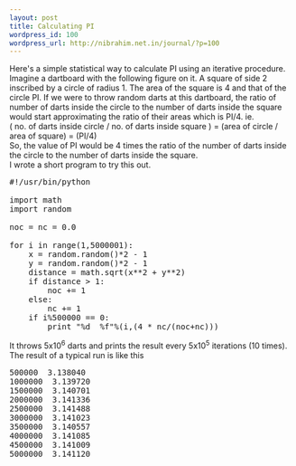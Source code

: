 ```yaml
--- 
layout: post
title: Calculating PI
wordpress_id: 100
wordpress_url: http://nibrahim.net.in/journal/?p=100
---
```

Here's a simple statistical way to calculate PI using an iterative procedure. 
<br />
Imagine a dartboard with the following figure on it. A square of side 2 inscribed by a circle of radius 1. The area of the square is 4 and that of the circle PI. If we were to throw random darts at this dartboard, the ratio of number of darts inside the circle to the number of darts inside the square would start approximating the ratio of their areas which is PI/4. ie.
<br />
( no. of darts inside circle / no. of darts inside square ) = (area of circle / area of square) = (PI/4)
<br />
So, the value of PI would be 4 times the ratio of the number of darts inside the circle to the number of darts inside the square.
<br />
I wrote a short program to try this out. 
<pre>
#!/usr/bin/python

import math
import random

noc = nc = 0.0

for i in range(1,5000001):
    x = random.random()*2 - 1
    y = random.random()*2 - 1
    distance = math.sqrt(x**2 + y**2)
    if distance > 1:
        noc += 1
    else:
        nc += 1
    if i%500000 == 0:
        print "%d  %f"%(i,(4 * nc/(noc+nc)))
</pre>
It throws 5x10<sup>6</sup> darts and prints the result every 5x10<sup>5</sup> iterations (10 times). The result of a typical run is like this
<pre>
500000  3.138040
1000000  3.139720
1500000  3.140701
2000000  3.141336
2500000  3.141488
3000000  3.141023
3500000  3.140557
4000000  3.141085
4500000  3.141009
5000000  3.141120
</pre>
